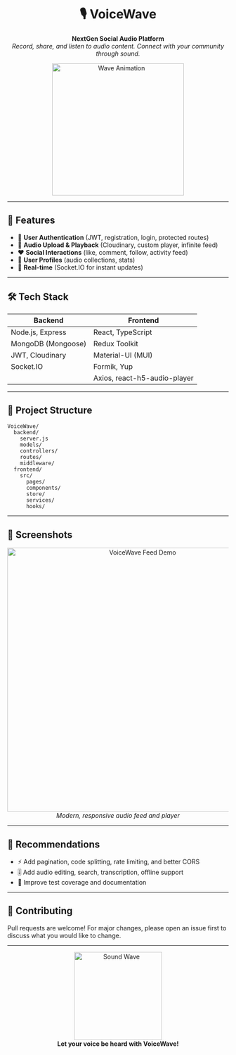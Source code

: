 

<h1 align="center">🎙️ VoiceWave</h1>

<p align="center">
  <b>NextGen Social Audio Platform</b><br/>
  <i>Record, share, and listen to audio content. Connect with your community through sound.</i>
</p>

<p align="center">
  <img src="https://media.giphy.com/media/3o7aD2saalBwwftBIY/giphy.gif" alt="Wave Animation" width="300" />
</p>

---

## 🚀 Features

- 🔐 <b>User Authentication</b> (JWT, registration, login, protected routes)
- 🎵 <b>Audio Upload & Playback</b> (Cloudinary, custom player, infinite feed)
- ❤️ <b>Social Interactions</b> (like, comment, follow, activity feed)
- 👤 <b>User Profiles</b> (audio collections, stats)
- 💬 <b>Real-time</b> (Socket.IO for instant updates)

---

## 🛠️ Tech Stack

| Backend | Frontend |
| ------- | -------- |
| Node.js, Express | React, TypeScript |
| MongoDB (Mongoose) | Redux Toolkit |
| JWT, Cloudinary | Material-UI (MUI) |
| Socket.IO | Formik, Yup |
|           | Axios, react-h5-audio-player |

---

## 📁 Project Structure

```text
VoiceWave/
  backend/
    server.js
    models/
    controllers/
    routes/
    middleware/
  frontend/
    src/
      pages/
      components/
      store/
      services/
      hooks/
```

---

## 🌟 Screenshots

<p align="center">
  <img src="https://user-images.githubusercontent.com/171902363/235123456-voicewave-feed-demo.gif" alt="VoiceWave Feed Demo" width="600" />
  <br/>
  <i>Modern, responsive audio feed and player</i>
</p>

---

## 📝 Recommendations

- ⚡ Add pagination, code splitting, rate limiting, and better CORS
- 🎚️ Add audio editing, search, transcription, offline support
- 🧪 Improve test coverage and documentation

---

## 🤝 Contributing

Pull requests are welcome! For major changes, please open an issue first to discuss what you would like to change.

---

<p align="center">
  <img src="https://media.giphy.com/media/26ufnwz3wDUli7GU0/giphy.gif" alt="Sound Wave" width="200" />
  <br/>
  <b>Let your voice be heard with VoiceWave!</b>
</p>
